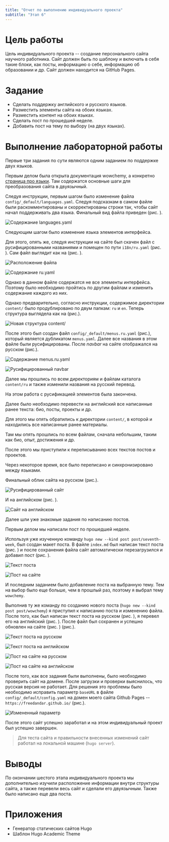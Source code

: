 ```yaml
---
title: "Отчет по выполнению индивидуального проекта"
subtitle: "Этап 6"
---
```


# Цель работы

Цель индивидуального проекта -- создание персонального сайта научного работника. 
Сайт должен быть по шаблону и включать в себя такие блоки, как посты, информацию о себе, информацию об образовании и др. Сайт должен находится на GitHub Pages. 

# Задание

- Сделать поддержку английского и русского языков.
- Разместить элементы сайта на обоих языках.
- Разместить контент на обоих языках.
- Сделать пост по прошедшей неделе.
- Добавить пост на тему по выбору (на двух языках).

# Выполнение лабораторной работы

Первые три задания по сути являются одним заданием по поддержке двух языков. 

Первым делом была открыта документация wowchemy, а конкретно [страница про языки](https://wowchemy.com/docs/hugo-tutorials/language/). Там содержатся основные шаги для преобразования сайта в двуязычный.

Следуя инструкции, первым шагом было изменение файла `config/_default/languages.yaml`. Следуя подсказкам в самом файле были раскомментированы и скорректированы строки так, чтобы сайт начал поддерживать два языка. Финальный вид файла приведен (рис. ).

![Содержание `languages.yaml`](image/s-1654103176.png)

Следующим шагом было изменение языка элементов интерфейса.

Для этого, опять же, следуя инструкции на сайте был скачен файл с русифицированными названиями и помещен по пути `i18n/ru.yaml` (рис. ). Сам файл выглядит как на (рис. ).

![Расположение файла](image/s-1654103233.png)

![Содержание `ru.yaml`](image/s-1654103252.png)

Однако в данном файле содержатся не все элементы интерфейса. Поэтому было необходимо пройтись по другим файлам и изменить содержание каждого из них. 

Однако предварительно, согласно инструкции, содержимое директории `content/` было продублировано по двум папкам: `ru` и `en`. Теперь структура выглядела как на (рис.).

![Новая структура `content/`](image/s-1654103281.png)

После этого был создан файл `config/_default/menus.ru.yaml` (рис.), который является дубликатом `menus.yaml`. Далее все названия в этом файле были русифицированы. После *navbar* на сайте отображался на русском (рис.).

![Содержание `menus.ru.yaml`](image/s-1654103314.png)

![Русифицированный *navbar*](image/s-1654103359.png)

Далее мы прошлись по всем директориям и файлам каталога `content/ru` и также изменили названия на русский перевод.

На этом работа с русификацией элементов была закончена.

Далее было необходимо перевести на английский все написанные ранее текста: био, посты, проекты и др.

Для этого мы опять обратились к директории `content/`, в которой и находились все написанные ранее материалы.

Там мы опять прошлись по всем файлам, сначала небольшим, таким как био, опыт, достижения и др.

После этого мы приступили к переписыванию всех текстов постов и проектов.

Через некоторое время, все было переписано и синхронизировано между языками.

Финальный облик сайта на русском (рис.).

![Русифицированный сайт](image/s-1654103387.png)

И на английском (рис. ).

![Сайт на английском](image/s-1654103432.png)

Далее шли уже знакомые задания по написанию постов.

Первым делом мы написали пост по прошедшей неделе.

Используя уже изученную команду `hugo new --kind post post/seventh-week`, был создан макет поста. В файле `index.md` был написан текст поста (рис. ) и после сохранения файла сайт автоматически перезагрузился и добавил пост (рис. ).

![Текст поста](image/s-1654103631.png)

![Пост на сайте](image/s-1654103663.png)

И последним заданием было добавление поста на выбранную тему. Тем на выбор было еще больше, чем в прошлый раз, поэтому я выбрал тему `wowchemy`.

Выполнив ту же команду по созданию нового поста (`hugo new --kind post post/wowchemy`) я приступил к написанию поста и изменению файла. После того, как был написан текст поста на русском (рис. ), я перевел его на английский (рис. ). После файл был сохранен и успешно обновлен на сайте (рис. ) (рис.).

![Текст поста на русском](image/s-1654103699.png)

![Текст поста на английском](image/s-1654103715.png)

![Пост на сайте на русском](image/s-1654103734.png)

![Пост на сайте на английском](image/s-1654103745.png)

После того, как все задания были выполнены, было необходимо проверить сайт на домене. После загрузки и проверки выяснилось, что русская версия не работает. Для решения это проблемы было необходимо исправить параметр `baseURL` в файле `config/_default/config.yaml` на домен моего сайта Github Pages -- `https://freedandar.github.io/` (рис.).

![Измененный параметр](image/s-1654103563.png)

После этого сайт успешно заработал и на этом индивидуальный проект был успешно завершен.

> Для теста сайта и правильности внесенных изменений сайт работал на локальной машине (`hugo server`).

# Выводы

По окончании шестого этапа индивидуального проекта мы дополнительно изучили расположение информации внутри структуры сайта, а также перевели весь сайт и сделали его двуязычным. Также было написано еще два поста.

# Приложения

- Генератор статических сайтов Hugo
- Шаблон Hugo Academic Theme

